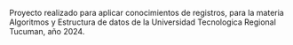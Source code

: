 Proyecto realizado para aplicar conocimientos de registros, para la materia Algoritmos y Estructura de datos de la Universidad Tecnologica Regional Tucuman, año 2024.
